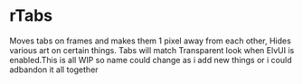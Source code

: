# rTabs
Moves tabs on frames and makes them 1 pixel away from each other, Hides various art on certain things. Tabs will match Transparent look when ElvUI is enabled.This is all WIP so name could change as i add new things or i could adbandon it all together


